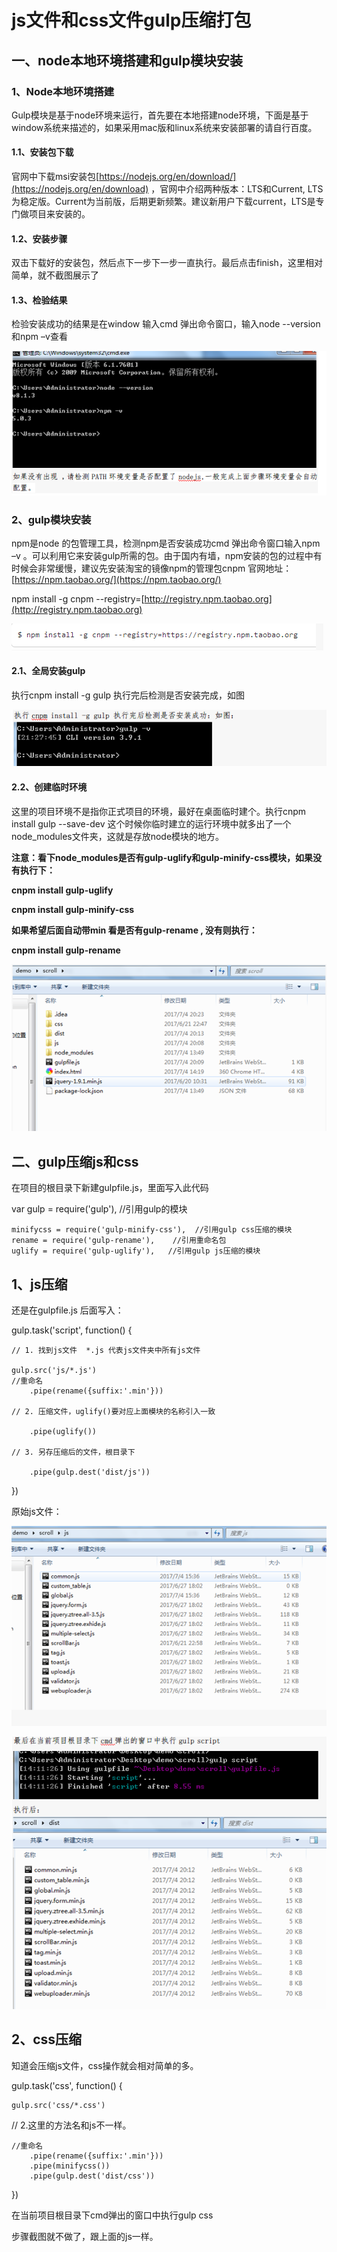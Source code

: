 # **js文件和css文件gulp压缩打包**

## 一、node本地环境搭建和gulp模块安装

### 1、Node本地环境搭建

Gulp模块是基于node环境来运行，首先要在本地搭建node环境，下面是基于window系统来描述的，如果采用mac版和linux系统来安装部署的请自行百度。

#### 1.1、安装包下载

官网中下载msi安装包[https://nodejs.org/en/download/](https://nodejs.org/en/download) ，官网中介绍两种版本：LTS和Current,  LTS为稳定版。Current为当前版，后期更新频繁。建议新用户下载current，LTS是专门做项目来安装的。

#### 1.2、安装步骤

双击下载好的安装包，然后点下一步下一步一直执行。最后点击finish，这里相对简单，就不截图展示了

#### 1.3、检验结果

检验安装成功的结果是在window 输入cmd 弹出命令窗口，输入node --version 和npm –v查看

![](/assets/import1.png)

### 2、gulp模块安装

npm是node 的包管理工具，检测npm是否安装成功cmd 弹出命令窗口输入npm –v 。可以利用它来安装gulp所需的包。由于国内有墙，npm安装的包的过程中有时候会非常缓慢，建议先安装淘宝的镜像npm的管理包cnpm  官网地址：[https://npm.taobao.org/](https://npm.taobao.org/)

npm install -g cnpm --registry=[http://registry.npm.taobao.org](http://registry.npm.taobao.org)

![](/assets/import.png)

#### 2.1、全局安装gulp

执行cnpm install -g gulp 执行完后检测是否安装完成，如图

![](/assets/1import.png)

#### 2.2、创建临时环境

这里的项目环境不是指你正式项目的环境，最好在桌面临时建个。执行cnpm install gulp --save-dev 这个时候你临时建立的运行环境中就多出了一个node\_modules文件夹，这就是存放node模块的地方。

**注意：看下node\_modules是否有gulp-uglify和gulp-minify-css模块，如果没有执行下：**

**cnpm install gulp-uglify**

**cnpm install gulp-minify-css**

**如果希望后面自动带min   看是否有gulp-rename , 没有则执行：**

**cnpm install gulp-rename**

![](/assets/import2.png)

## 二、gulp压缩js和css

在项目的根目录下新建gulpfile.js，里面写入此代码

var gulp = require\('gulp'\),  //引用gulp的模块

```
minifycss = require('gulp-minify-css'),  //引用gulp css压缩的模块
rename = require('gulp-rename'),    //引用重命名包
uglify = require('gulp-uglify'),   //引用gulp js压缩的模块
```

## 1、js压缩

还是在gulpfile.js 后面写入：

gulp.task\('script', function\(\) {

```
// 1. 找到js文件  *.js 代表js文件夹中所有js文件

gulp.src('js/*.js')
//重命名
    .pipe(rename({suffix:'.min'}))

// 2. 压缩文件，uglify()要对应上面模块的名称引入一致

    .pipe(uglify())

// 3. 另存压缩后的文件，根目录下

    .pipe(gulp.dest('dist/js'))
```

}\)

原始js文件：

![](/assets/2.png)

![](/assets/1.png)

## 2、css压缩

知道会压缩js文件，css操作就会相对简单的多。

gulp.task\('css', function\(\) {

```
gulp.src('css/*.css')
```

// 2.这里的方法名和js不一样。

```
//重命名
    .pipe(rename({suffix:'.min'}))
    .pipe(minifycss())
    .pipe(gulp.dest('dist/css'))
```

}\)

在当前项目根目录下cmd弹出的窗口中执行gulp css

步骤截图就不做了，跟上面的js一样。


